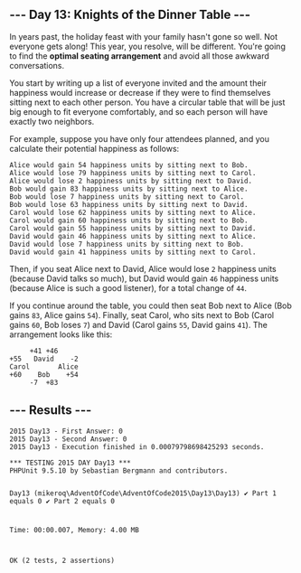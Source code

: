 <article class="day-desc"><h2>--- Day 13: Knights of the Dinner Table ---</h2><p>In years past, the holiday feast with your family hasn't gone so well.  Not everyone gets along!  This year, you resolve, will be different.  You're going to find the <b>optimal seating arrangement</b> and avoid all those awkward conversations.</p>
<p>You start by writing up a list of everyone invited and the amount their happiness would increase or decrease if they were to find themselves sitting next to each other person.  You have a circular table that will be just big enough to fit everyone comfortably, and so each person will have exactly two neighbors.</p>
<p>For example, suppose you have only four attendees planned, and you <span title="Finding a method to calculate happiness units is left as an exercise for the reader.">calculate</span> their potential happiness as follows:</p>
<pre><code>Alice would gain 54 happiness units by sitting next to Bob.
Alice would lose 79 happiness units by sitting next to Carol.
Alice would lose 2 happiness units by sitting next to David.
Bob would gain 83 happiness units by sitting next to Alice.
Bob would lose 7 happiness units by sitting next to Carol.
Bob would lose 63 happiness units by sitting next to David.
Carol would lose 62 happiness units by sitting next to Alice.
Carol would gain 60 happiness units by sitting next to Bob.
Carol would gain 55 happiness units by sitting next to David.
David would gain 46 happiness units by sitting next to Alice.
David would lose 7 happiness units by sitting next to Bob.
David would gain 41 happiness units by sitting next to Carol.
</code></pre>
<p>Then, if you seat Alice next to David, Alice would lose <code>2</code> happiness units (because David talks so much), but David would gain <code>46</code> happiness units (because Alice is such a good listener), for a total change of <code>44</code>.</p>
<p>If you continue around the table, you could then seat Bob next to Alice (Bob gains <code>83</code>, Alice gains <code>54</code>).  Finally, seat Carol, who sits next to Bob (Carol gains <code>60</code>, Bob loses <code>7</code>) and David (Carol gains <code>55</code>, David gains <code>41</code>).  The arrangement looks like this:</p>
<pre><code>     +41 +46
+55   David    -2
Carol       Alice
+60    Bob    +54
     -7  +83
</code></pre>


</article>

<form method="post" action="13/answer"><input type="hidden" name="level" value="1"></form>
<h2>--- Results ---</h2>
<pre><code>2015 Day13 - First Answer: 0
2015 Day13 - Second Answer: 0
2015 Day13 - Execution finished in 0.00079798698425293 seconds.
</code></pre>
<pre><code>*** TESTING 2015 DAY Day13 ***
PHPUnit 9.5.10 by Sebastian Bergmann and contributors.

Day13 (mikeroq\AdventOfCode\AdventOfCode2015\Day13\Day13)
 ✔ Part 1 equals 0
 ✔ Part 2 equals 0

Time: 00:00.007, Memory: 4.00 MB

OK (2 tests, 2 assertions)
</code></pre>